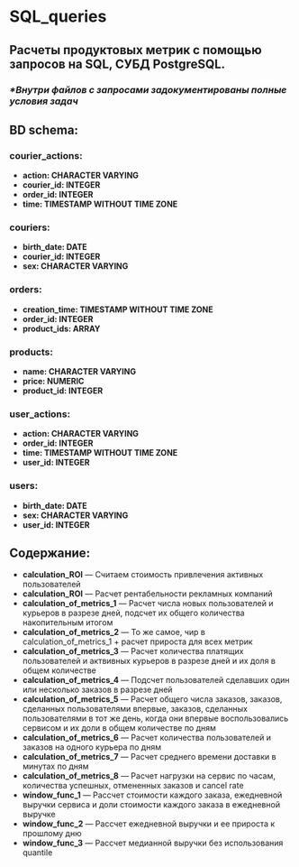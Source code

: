 # SQL_queries
## __Расчеты продуктовых метрик с помощью запросов на SQL, СУБД PostgreSQL.__
### _*Внутри файлов с запросами задокументированы полные условия задач_
## __BD schema:__
### __courier_actions:__
* __action: CHARACTER VARYING__
* __courier_id: INTEGER__
* __order_id: INTEGER__
* __time: TIMESTAMP WITHOUT TIME ZONE__
### __couriers:__
* __birth_date: DATE__
* __courier_id: INTEGER__
* __sex: CHARACTER VARYING__
### __orders:__
* __creation_time: TIMESTAMP WITHOUT TIME ZONE__
* __order_id: INTEGER__
* __product_ids: ARRAY__
### __products:__
* __name: CHARACTER VARYING__
* __price: NUMERIC__
* __product_id: INTEGER__
### __user_actions:__
* __action: CHARACTER VARYING__
* __order_id: INTEGER__
* __time: TIMESTAMP WITHOUT TIME ZONE__
* __user_id: INTEGER__
### __users:__
* __birth_date: DATE__
* __sex: CHARACTER VARYING__
* __user_id: INTEGER__

## __Содержание__:
* __calculation_ROI__ — Считаем стоимость привлечения активных пользователей
* __calculation_ROI__ — Расчет рентабельности рекламных компаний
* __calculation_of_metrics_1__ — Расчет числа новых пользователей и курьеров в разрезе дней, подсчет их общего количества накопительным итогом
* __calculation_of_metrics_2__ — То же самое, чир в calculation_of_metrics_1 + расчет прироста для всех метрик
* __calculation_of_metrics_3__ — Расчет количества платящих пользователей и актвивных курьеров в разрезе дней и их доля в общем количестве
* __calculation_of_metrics_4__ — Подсчет пользователей сделавших один или несколько заказов в разрезе дней
* __calculation_of_metrics_5__ — Расчет общего числа заказов, заказов, сделанных пользователями впервые, заказов, сделанных пользователями в тот же день, когда они впервые воспользовались сервисом и их доли в общем количестве по дням
* __calculation_of_metrics_6__ — Расчет количества пользователей и заказов на одного курьера по дням 
* __calculation_of_metrics_7__ — Расчет среднего времени доставки в минутах по дням
* __calculation_of_metrics_8__ — Расчет нагрузки на сервис по часам, количества успешных, отмененных заказов и cancel rate
* __window_func_1__ — Рассчет стоимости каждого заказа, ежедневной выручки сервиса и доли стоимости каждого заказа в ежедневной выручке
* __window_func_2__ — Рассчет ежедневной выручки и ее прироста к прошлому дню
* __window_func_3__ — Рассчет медианной выручки без использования quantile
 
